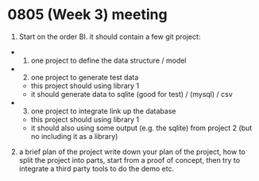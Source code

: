 # 0805 (Week 3) meeting

1. Start on the order BI.
it should contain a few git project:
- 1. one project to define the data structure / model
- 2. one project to generate test data
  - this project should using library 1
  - it should generate data to sqlite (good for test) / (mysql) / csv
- 3. one project to integrate link up the database
    - this project should using library 1
    - it should also using some output (e.g. the sqlite) from project 2 (but no including it as a library)
    
2. a brief plan of the project
write down your plan of the project,
how to split the project into parts, start from a proof of concept, then try to integrate a third party tools to do the demo etc.